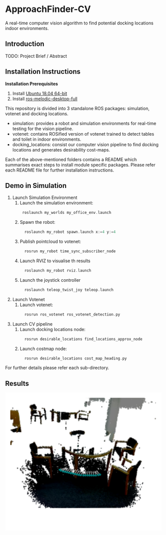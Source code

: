 # ApproachFinder-CV
A real-time computer vision algorithm to find potential docking locations indoor environments.


## Introduction
TODO: Project Brief / Abstract

## Installation Instructions

**Installation Prerequisites**
1. Install [Ubuntu 18.04 64-bit](https://ubuntu.com/)
2. Install [ros-melodic-desktop-full](http://wiki.ros.org/melodic/Installation/Ubuntu)

This repository is divided into 3 standalone ROS packages: simulation, votenet and docking locations.
- simulation: provides a robot and simulation environments for real-time testing for the vision pipeline.
- votenet: contains ROSified version of votenet trained to detect tables and toilet in indoor environments. 
- docking_locations: consist our computer vision pipeline to find docking locations and generates desirability cost-maps. 

Each of the above-mentioned folders contains a README which summarises exact steps to install module specific packages. Please refer each README file for further installation instructions.

## Demo in Simulation
1. Launch Simulation Environment
   1. Launch the simulation environment:
      ```asm
       roslaunch my_worlds my_office_env.launch
      ```
   2. Spawn the robot:
      ```asm
        roslaunch my_robot spawn.launch x:=4 y:=4
      ```
   3. Publish pointcloud to votenet:
      ```asm
        rosrun my_robot time_sync_subscriber_node
      ```
   4. Launch RVIZ to visualise th results
      ```asm
        roslaunch my_robot rviz.launch 
      ```
   5. Launch the joystick controller
      ```asm
        roslaunch teleop_twist_joy teleop.launch
      ```
2. Launch Votenet
   1. Launch votenet:
      ```asm
        rosrun ros_votenet ros_votenet_detection.py 
      ```
3. Launch CV pipeline
   1. Launch docking locations node:
      ```asm
        rosrun desirable_locations find_locations_approx_node 
      ```
   2. Launch costmap node:
      ```asm
        rosrun desirable_locations cost_map_heading.py
      ```

For further details please refer each sub-directory.

## Results

<img src="images/results/table1_gt.png">


